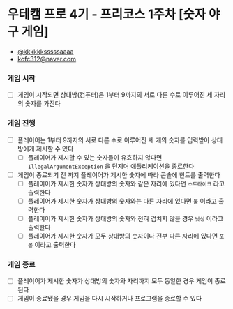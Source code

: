 # 우테캠 프로 4기 - 프리코스 1주차 [숫자 야구 게임]

- [@kkkkkksssssaaaa](https://github.com/kkkkkksssssaaaa)
- kofc312@naver.com

### 게임 시작
- [ ] 게임이 시작되면 상대방(컴퓨터)은 1부터 9까지의 서로 다른 수로 이루어진 세 자리의 숫자를 가진다

### 게임 진행
- [ ] 플레이어는 1부터 9까지의 서로 다른 수로 이루어진 세 개의 숫자를 입력받아 상대방에게 제시할 수 있다
  - [ ] 플레이어가 제시할 수 있는 숫자들이 유효하지 않다면 `IllegalArgumentException` 을 던지며 애플리케이션을 종료한다
- [ ] 게임이 종료되기 전 까지 플레이어가 제시한 숫자에 따라 콘솔에 힌트를 출력한다
  - [ ] 플레이어가 제시한 숫자가 상대방의 숫자와 같은 자리에 있다면 `스트라이크` 라고 출력한다
  - [ ] 플레이어가 제시한 숫자가 상대방의 숫자와는 다른 자리에 있다면 `볼` 이라고 출력한다
  - [ ] 플레이어가 제시한 숫자가 상대방의 숫자와 전혀 겹치지 않을 경우 `낫싱` 이라고 출력한다
  - [ ] 플레이어가 제시한 숫자가 모두 상대방의 숫자이나 전부 다른 자리에 있다면 `포볼` 이라고 출력한다

### 게임 종료
- [ ] 플레이어가 제시한 숫자가 상대방의 숫자와 자리까지 모두 동일한 경우 게임이 종료된다
- [ ] 게임이 종료됐을 경우 게임을 다시 시작하거나 프로그램을 종료할 수 있다